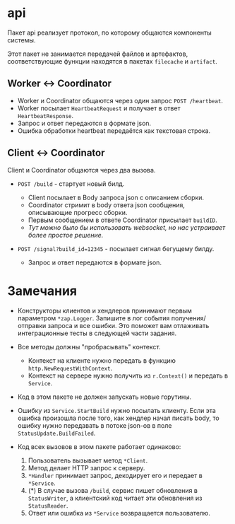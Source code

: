 # api

Пакет api реализует протокол, по которому общаются компоненты системы.

Этот пакет не занимается передачей файлов и артефактов, соответствующие функции находятся в
пакетах `filecache` и `artifact`.

## Worker <-> Coordinator

- Worker и Coordinator общаются через один запрос `POST /heartbeat`.
- Worker посылает `HeartbeatRequest` и получает в ответ `HeartbeatResponse`.
- Запрос и ответ передаются в формате json.
- Ошибка обработки heartbeat передаётся как текстовая строка.

## Client <-> Coordinator

Client и Coordinator общаются через два вызова.

- `POST /build` - стартует новый билд. 
  * Client посылает в Body запроса json c описанием сборки. 
  * Coordinator стримит в body ответа json сообщения, описывающие прогресс сборки.
  * Первым сообщением в ответе Coordinator присылает `buildID`.
  * _Тут можно было бы использовать websocket, но нас устраивает более простое решение._

- `POST /signal?build_id=12345` - посылает сигнал бегущему билду.
  * Запрос и ответ передаются в формате json.

# Замечания

- Конструкторы клиентов и хендлеров принимают первым параметром `*zap.Logger`. Запишите в лог события 
  получения/отправки запроса и все ошибки. Это поможет вам отлаживать интеграционные тесты
  в следующей части задания.

- Все методы должны "пробрасывать" контекст.
  * Контекст на клиенте нужно передать в функцию `http.NewRequestWithContext`.
  * Контекст на сервере нужно получить из `r.Context()` и передать в `Service`.

- Код в этом пакете не должен запускать новые горутины.

- Ошибку из `Service.StartBuild` нужно посылать клиенту. Если эта ошибка произошла после того,
как хендлер начал писать body, то ошибку нужно передавать в потоке json-ов в поле `StatusUpdate.BuildFailed`.

- Код всех вызовов в этом пакете работает одинаково:
  1. Пользователь вызывает метод `*Client`.
  2. Метод делает HTTP запрос к серверу.
  3. `*Handler` принимает запрос, декодирует его и передает в `*Service`.
  4. (*) В случае вызова `/build`, сервис пишет обновления в `StatusWriter`, а клиентский код читает эти обновления из `StatusReader`.
  5. Ответ или ошибка из `*Service` возвращается пользователю.
